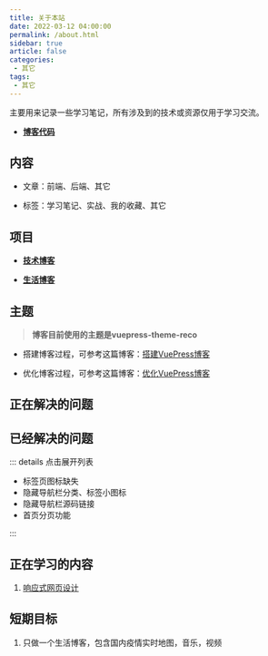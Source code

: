 ```yaml
---
title: 关于本站
date: 2022-03-12 04:00:00
permalink: /about.html
sidebar: true
article: false
categories:
 - 其它
tags:
 - 其它
---
```


主要用来记录一些学习笔记，所有涉及到的技术或资源仅用于学习交流。

<!-- more -->

<Boxx type="warning" changeTime="1000"/>

- [**博客代码**](https://github.com/linshanzeng/linshanzeng.github.io)

## 内容

- 文章：前端、后端、其它

- 标签：学习笔记、实战、我的收藏、其它

## 项目

- [**技术博客**](/)

- [**生活博客**](https://linshanzeng.github.io/life)

## 主题

> **博客目前使用的主题是vuepress-theme-reco**

- 搭建博客过程，可参考这篇博客：[搭建VuePress博客](https://linshanzeng.github.io/views/frontend/hello-blog)

- 优化博客过程，可参考这篇博客：[优化VuePress博客](https://linshanzeng.github.io/views/frontend/hello-blog)

## 正在解决的问题

## 已经解决的问题

::: details 点击展开列表

- 标签页图标缺失
- 隐藏导航栏分类、标签小图标
- 隐藏导航栏源码链接
- 首页分页功能

:::

## 正在学习的内容

1. [响应式网页设计](https://chinese.freecodecamp.org/learn/responsive-web-design/)

## 短期目标

1. 只做一个生活博客，包含国内疫情实时地图，音乐，视频
